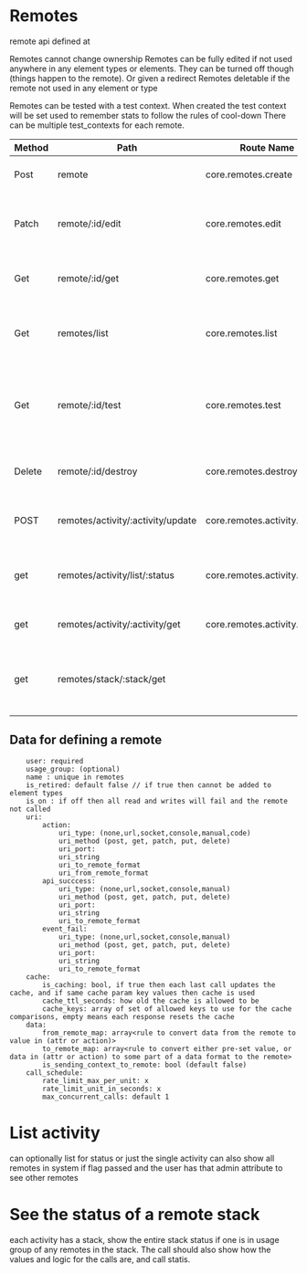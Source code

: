 # Remotes

remote api defined at


Remotes cannot change ownership
Remotes can be fully edited if not used anywhere in any element types or elements. They can be turned off though (things happen to the remote). Or given a redirect
Remotes deletable if the remote not used in any element or type

Remotes can be tested with a test context. When created the test context will be set used to remember stats to follow the rules of cool-down
There can be multiple test_contexts for each remote.




| Method | Path                              | Route Name                   | ToDo | Operation                                             | Args                                                                     |
|--------|-----------------------------------|------------------------------|:-----|-------------------------------------------------------|--------------------------------------------------------------------------|
| Post   | remote                            | core.remotes.create          |      | Makes a new remote                                    | Required name                                                            |
| Patch  | remote/:id/edit                   | core.remotes.edit            |      | Edit part of value, if possible, sparse               | Any detail , sparse update                                               |
| Get    | remote/:id/get                    | core.remotes.get             |      | returns full remote info                              | flags for detail level                                                   |
| Get    | remotes/list                      | core.remotes.list            |      | searches for remotes that can use                     | iterator                                                                 |
| Get    | remote/:id/test                   | core.remotes.test            |      | Sends to the Remote, returns remote activity to track | add json body for the values it draws on                                 |
| Delete | remote/:id/destroy                | core.remotes.destroy         |      | Delete Remote, if the user can                        |                                                                          |
| POST   | remotes/activity/:activity/update | core.remotes.activity.update |      | completes a manual waiting remote                     | json or xml or http code or headers or text                              |
| get    | remotes/activity/list/:status     | core.remotes.activity.list   |      | lists activity                                        | iterator,can filter it for manual(types), activity state (or all states) |
| get    | remotes/activity/:activity/get    | core.remotes.activity.get    |      | gets a remote activity                                |                                                                          |
| get    | remotes/stack/:stack/get          |                              | *    | shows the activities in a stack, and how the stack is |                                                                          |

## Data for defining a remote


        user: required
        usage_group: (optional)
        name : unique in remotes
        is_retired: default false // if true then cannot be added to element types
        is_on : if off then all read and writes will fail and the remote not called
        uri:
            action:
                uri_type: (none,url,socket,console,manual,code)
                uri_method (post, get, patch, put, delete)
                uri_port:
                uri_string 
                uri_to_remote_format
                uri_from_remote_format
            api_succcess:
                uri_type: (none,url,socket,console,manual)
                uri_method (post, get, patch, put, delete)
                uri_port:
                uri_string 
                uri_to_remote_format
            event_fail:
                uri_type: (none,url,socket,console,manual)
                uri_method (post, get, patch, put, delete)
                uri_port:
                uri_string 
                uri_to_remote_format
        cache:
            is_caching: bool, if true then each last call updates the cache, and if same cache param key values then cache is used
            cache_ttl_seconds: how old the cache is allowed to be
            cache_keys: array of set of allowed keys to use for the cache comparisons, empty means each response resets the cache
        data:
            from_remote_map: array<rule to convert data from the remote to value in (attr or action)>
            to_remote_map: array<rule to convert either pre-set value, or data in (attr or action) to some part of a data format to the remote>
            is_sending_context_to_remote: bool (default false)
        call_schedule:
            rate_limit_max_per_unit: x
            rate_limit_unit_in_seconds: x
            max_concurrent_calls: default 1

# List activity 
can optionally list for status or just the single activity
can also show all remotes in system  if flag passed and the user has that admin attribute to see other remotes

# See the status of a remote stack
each activity has a stack, show the entire stack status if one is in usage group of any remotes in the stack.
The call should also show how the values and logic for the calls are, and call statis.
